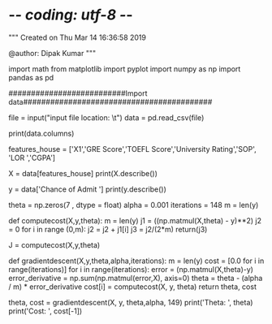 # -*- coding: utf-8 -*-
"""
Created on Thu Mar 14 16:36:58 2019

@author: Dipak Kumar
"""

import math
from matplotlib import pyplot
import numpy as np
import pandas as pd

##########################Import data##########################################

file = input("input file location: \t")
data = pd.read_csv(file)

print(data.columns)

features_house = ['X1','GRE Score','TOEFL Score','University Rating','SOP', 'LOR ','CGPA']

X = data[features_house]
print(X.describe())

y = data['Chance of Admit ']
print(y.describe())

theta = np.zeros(7 , dtype = float)
alpha = 0.001
iterations = 148
m = len(y)

def computecost(X,y,theta):
    m = len(y)
    j1 = ((np.matmul(X,theta) - y)**2)
    j2 = 0
    for i in range (0,m):
        j2 = j2 + j1[i]
    j3 = j2/(2*m)
    return(j3)

J = computecost(X,y,theta)

def gradientdescent(X,y,theta,alpha,iterations):
    m = len(y)
    cost = [0.0 for i in range(iterations)]
    for i in range(iterations):
        error = (np.matmul(X,theta)-y)
        error_derivative = np.sum(np.matmul(error,X), axis=0)
        theta = theta - (alpha / m) * error_derivative
        cost[i] = computecost(X, y, theta)
    return theta, cost

theta, cost = gradientdescent(X, y, theta,alpha, 149)
print('Theta: ', theta)
print('Cost: ', cost[-1])

